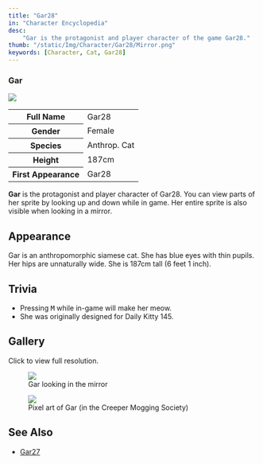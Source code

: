 ```yaml
---
title: "Gar28"
in: "Character Encyclopedia"
desc:
    "Gar is the protagonist and player character of the game Gar28."
thumb: "/static/Img/Character/Gar28/Mirror.png"
keywords: [Character, Cat, Gar28]
---
```


<aside class="side-info">
    <h3>Gar</h3>
    <img class="char-portrait" src="/static/Img/Character/Gar28/Mirror.png">
    <table>
        <tr><th>Full Name</th><td>Gar28</td></tr>
        <tr><th>Gender</th><td>Female</td></tr>
        <tr><th>Species</th><td>Anthrop. Cat</td></tr>
        <tr><th>Height</th><td>187cm</td></tr>
        <tr><th>First Appearance</th><td>Gar28</td></tr>
    </table>
</aside>

**Gar** is the protagonist and player character of Gar28. You can view parts of
her sprite by looking up and down while in game. Her entire sprite is also
visible when looking in a mirror.

## Appearance

Gar is an anthropomorphic siamese cat. She has blue eyes with thin pupils. Her
hips are unnaturally wide. She is 187cm tall (6 feet 1 inch).

## Trivia

* Pressing <kbd>M</kbd> while in-game will make her meow.
* She was originally designed for Daily Kitty 145.

## Gallery

Click to view full resolution.

<div class="gallery">

<figure class="gallery-elem">
    <a href="/static/Img/Character/Gar28/Mirror.png">
        <img src="/static/Img/Character/Gar28/Mirror.png">
    </a>
    <figcaption>
        Gar looking in the mirror
    </figcaption>
</figure>

<figure class="gallery-elem">
    <a href="/static/Img/Character/Gar28/PixelArt.png">
        <img src="/static/Img/Character/Gar28/PixelArt.png">
    </a>
    <figcaption>
        Pixel art of Gar (in the Creeper Mogging Society)
    </figcaption>
</figure>

</div>

## See Also

* [Gar27]

[Gar27]: /character/Gar27
